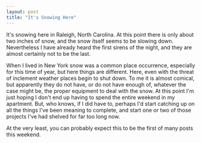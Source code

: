 ```yaml
---
layout: post
title: "It's Snowing Here"
---
```


It's snowing here in Raleigh, North Carolina. At this point there is only about two inches of snow, and the snow itself seems to be slowing down. Nevertheless I have already heard the first sirens of the night, and they are almost certainly not to be the last.

When I lived in New York snow was a common place occurrence, especially for this time of year, but here things are different. Here, even with the threat of inclement weather places begin to shut down. To me it is almost comical, but apparently they do not have, or do not have enough of, whatever the case might be, the proper equipment to deal with the snow. At this point I'm just hoping I don't end up having to spend the entire weekend in my apartment. But, who knows, if I did have to, perhaps I'd start catching up on all the things I've been meaning to complete, and start one or two of those projects I've had shelved for far too long now.

At the very least, you can probably expect this to be the first of many posts this weekend.